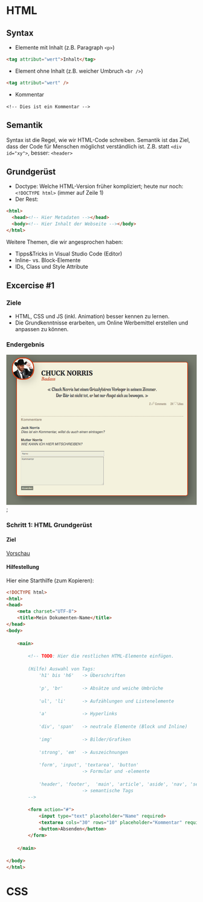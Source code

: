# HTML

## Syntax

* Elemente mit Inhalt (z.B. Paragraph `<p>`)

```html
<tag attribut="wert">Inhalt</tag>
```

* Element ohne Inhalt (z.B. weicher Umbruch `<br />`)

```html
<tag attribut="wert" />
```

* Kommentar

`<!-- Dies ist ein Kommentar -->`

## Semantik

Syntax ist die Regel, wie wir HTML-Code schreiben. Semantik ist das Ziel, dass der Code für Menschen möglichst verständlich ist. Z.B. statt `<div id="xy">`, besser: `<header>`

## Grundgerüst

* Doctype: Welche HTML-Version früher kompliziert; heute nur noch: `<!DOCTYPE html>` (immer auf Zeile 1)
* Der Rest:

```html
<html>
  <head><!-- Hier Metadaten --></head>
  <body><!-- Hier Inhalt der Webseite --></body>
</html>
```

Weitere Themen, die wir angesprochen haben:

* Tipps&Tricks in Visual Studio Code (Editor)
* Inline- vs. Block-Elemente
* IDs, Class und Style Attribute

## Excercise #1

### Ziele

* HTML, CSS und JS (inkl. Animation) besser kennen zu lernen.
* Die Grundkenntnisse erarbeiten, um Online Werbemittel erstellen und anpassen zu können.

### Endergebnis

![](links/01_preview.png);

### Schritt 1: HTML Grundgerüst

#### Ziel

<a class="btn" href="links/01_dokument_ohne_styling.pdf">Vorschau</a>

#### Hilfestellung
Hier eine Starthilfe (zum Kopieren):

```html
<!DOCTYPE html>
<html>
<head>
    <meta charset="UTF-8">
    <title>Mein Dokumenten-Name</title>
</head>
<body>

    <main>

        <!-- TODO: Hier die restlichen HTML-Elemente einfügen.

        (Hilfe) Auswahl von Tags:
            'h1' bis 'h6'   -> Überschriften

            'p', 'br'       -> Absätze und weiche Umbrüche

            'ul', 'li'      -> Aufzählungen und Listenelemente

            'a'             -> Hyperlinks

            'div', 'span'   -> neutrale Elemente (Block und Inline)

            'img'           -> Bilder/Grafiken

            'strong', 'em'  -> Auszeichnungen

            'form', 'input', 'textarea', 'button'
                            -> Formular und -elemente

            'header', 'footer',  'main', 'article', 'aside', 'nav', 'section'
                            -> semantische Tags
        -->

        <form action="#">
            <input type="text" placeholder="Name" required>
            <textarea cols="30" rows="10" placeholder="Kommentar" required></textarea>
            <button>Absenden</button>
        </form>

    </main>

</body>
</html>
```


# CSS

<!-- ## hihi -->
